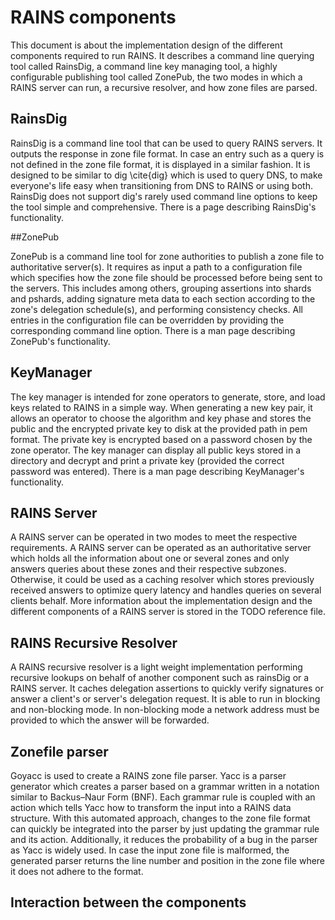 # RAINS components

This document is about the implementation design of the different components required to run RAINS.
It describes a command line querying tool called RainsDig, a command line key managing tool, a
highly configurable publishing tool called ZonePub, the two modes in which a RAINS server can run, a
recursive resolver, and how zone files are parsed.

## RainsDig

RainsDig is a command line tool that can be used to query RAINS servers. It outputs the response in
zone file format. In case an entry such as a query is not defined in the zone file format, it is
displayed in a similar fashion. It is designed to be similar to dig \cite{dig} which is used to
query DNS, to make everyone's life easy when transitioning from DNS to RAINS or using both. RainsDig
does not support dig's rarely used command line options to keep the tool simple and comprehensive.
There is a page describing RainsDig's functionality.

##ZonePub

ZonePub is a command line tool for zone authorities to publish a zone file to authoritative
server(s). It requires as input a path to a configuration file which specifies how the zone file
should be processed before being sent to the servers. This includes among others, grouping
assertions into shards and pshards, adding signature meta data to each section according to the
zone's delegation schedule(s), and performing consistency checks. All entries in the configuration
file can be overridden by providing the corresponding command line option. There is a man page
describing ZonePub's functionality.

## KeyManager

The key manager is intended for zone operators to generate, store, and load keys related to RAINS in
a simple way. When generating a new key pair, it allows an operator to choose the algorithm and key
phase and stores the public and the encrypted private key to disk at the provided path in pem
format. The private key is encrypted based on a password chosen by the zone operator. The key
manager can display all public keys stored in a directory and decrypt and print a private key
(provided the correct password was entered). There is a man page describing KeyManager's
functionality.

## RAINS Server

A RAINS server can be operated in two modes to meet the respective requirements. A RAINS server can
be operated as an authoritative server which holds all the information about one or several zones
and only answers queries about these zones and their respective subzones. Otherwise, it could be
used as a caching resolver which stores previously received answers to optimize query latency and
handles queries on several clients behalf. More information about the implementation design and the
different components of a RAINS server is stored in the TODO reference file.

## RAINS Recursive Resolver

A RAINS recursive resolver is a light weight implementation performing recursive lookups on behalf
of another component such as rainsDig or a RAINS server. It caches delegation assertions to quickly
verify signatures or answer a client's or server's delegation request. It is able to run in blocking
and non-blocking mode. In non-blocking mode a network address must be provided to which the answer
will be forwarded.

## Zonefile parser

Goyacc is used to create a RAINS zone file parser. Yacc is a parser generator which creates a parser
based on a grammar written in a notation similar to Backus–Naur Form (BNF). Each grammar rule is
coupled with an action which tells Yacc how to transform the input into a RAINS data structure. With
this automated approach, changes to the zone file format can quickly be integrated into the parser
by just updating the grammar rule and its action. Additionally, it reduces the probability of a bug
in the parser as Yacc is widely used. In case the input zone file is malformed, the generated parser
returns the line number and position in the zone file where it does not adhere to the format.

## Interaction between the components